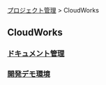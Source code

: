 [プロジェクト管理](/) > CloudWorks

## CloudWorks
### [ドキュメント管理](./documents/index.html)

### [開発デモ環境](http://cloudwoks.biz/)